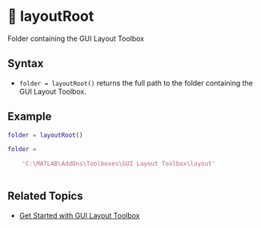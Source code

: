 # :seedling: layoutRoot
Folder containing the GUI Layout Toolbox

## Syntax
* `folder = layoutRoot()` returns the full path to the folder containing the GUI Layout Toolbox.

## Example

```matlab
folder = layoutRoot()

folder = 

    'C:\MATLAB\AddOns\Toolboxes\GUI Layout Toolbox\layout'
        
```

## Related Topics
* [Get Started with GUI Layout Toolbox](GettingStarted.md)